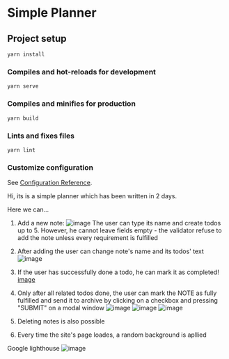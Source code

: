 # Simple Planner

## Project setup
```
yarn install
```

### Compiles and hot-reloads for development
```
yarn serve
```

### Compiles and minifies for production
```
yarn build
```

### Lints and fixes files
```
yarn lint
```

### Customize configuration
See [Configuration Reference](https://cli.vuejs.org/config/).

Hi, its is a simple planner which has been written in 2 days.

Here we can...

1) Add a new note:
  ![image](https://user-images.githubusercontent.com/78899681/142024213-54a372bf-1b9a-4fe8-8e97-500a14152ad0.png)
    The user can type its name and create todos up to 5. However, he cannot leave fields empty - the validator refuse to add the note unless every requirement is fulfilled
2) After adding the user can change note's name and its todos' text
   ![image](https://user-images.githubusercontent.com/78899681/142025027-8489dc9f-8b05-48d3-aa19-ff4d9be08d0c.png)
3) If the user has successfully done a todo, he can mark it as completed!
   [image](https://user-images.githubusercontent.com/78899681/142025278-d42e70e4-96f0-4224-9011-8b0f21f42720.png)
4) Only after all related todos done, the user can mark the NOTE as fully fulfilled and send it to archive by clicking on a checkbox and pressing "SUBMIT" on a modal window
  ![image](https://user-images.githubusercontent.com/78899681/142025787-976e9355-feb1-46fc-a503-c177e95b11f5.png)
  ![image](https://user-images.githubusercontent.com/78899681/142025826-831a797d-1564-4a35-b122-39bb231ac48f.png)
  ![image](https://user-images.githubusercontent.com/78899681/142025860-29e1bdf9-9f76-46b5-aea0-0f2bad8867e2.png)
  
5) Deleting notes is also possible
6) Every time the site's page loades, a random background is apllied

Google lighthouse
![image](https://user-images.githubusercontent.com/78899681/142026393-b92124f0-a548-4d5e-9eab-3e1bc7b7674e.png)

